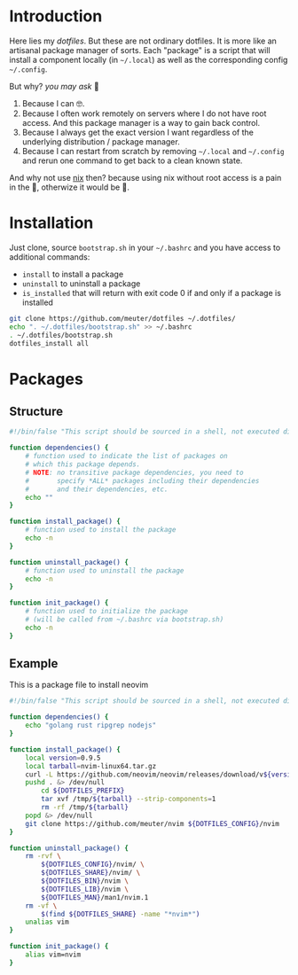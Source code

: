 # Introduction

Here lies my _dotfiles_. But these are not ordinary dotfiles. It is more like
an artisanal package manager of sorts. Each "package" is a script that will
install a component locally (in `~/.local`) as well as the corresponding config
`~/.config`.

But why? _you may ask_ 🤔
1. Because I can 🤓.
2. Because I often work remotely on servers where I do not have root access.
   And this package manager is a way to gain back control.
3. Because I always get the exact version I want regardless of the underlying
   distribution / package manager.
4. Because I can restart from scratch by removing `~/.local` and `~/.config`
   and rerun one command to get back to a clean known state.

And why not use [nix](https://nixos.org/) then? because using nix without root access
is a pain in the 🤡, otherwize it would be 🥇.

# Installation

Just clone, source `bootstrap.sh` in your `~/.bashrc` and you have access to
additional commands:
- `install` to install a package
- `uninstall` to uninstall a package
- `is_installed` that will return with exit 
  code 0 if and only if a package is installed

```bash
git clone https://github.com/meuter/dotfiles ~/.dotfiles/
echo ". ~/.dotfiles/bootstrap.sh" >> ~/.bashrc
. ~/.dotfiles/bootstrap.sh
dotfiles_install all

```

# Packages 

## Structure

```bash
#!/bin/false "This script should be sourced in a shell, not executed directly"

function dependencies() {
    # function used to indicate the list of packages on 
    # which this package depends.
    # NOTE: no transitive package dependencies, you need to 
    #       specify *ALL* packages including their dependencies
    #       and their dependencies, etc.
    echo ""
}

function install_package() {
    # function used to install the package
    echo -n
}

function uninstall_package() {
    # function used to uninstall the package
    echo -n
}

function init_package() {
    # function used to initialize the package 
    # (will be called from ~/.bashrc via bootstrap.sh)
    echo -n
}

```

## Example

This is a package file to install neovim

```bash
#!/bin/false "This script should be sourced in a shell, not executed directly"

function dependencies() {
    echo "golang rust ripgrep nodejs"
}

function install_package() {
    local version=0.9.5
    local tarball=nvim-linux64.tar.gz
    curl -L https://github.com/neovim/neovim/releases/download/v${version}/${tarball} --output /tmp/${tarball}
    pushd . &> /dev/null
        cd ${DOTFILES_PREFIX}
        tar xvf /tmp/${tarball} --strip-components=1
        rm -rf /tmp/${tarball}
    popd &> /dev/null
    git clone https://github.com/meuter/nvim ${DOTFILES_CONFIG}/nvim
}

function uninstall_package() {
    rm -rvf \
    	${DOTFILES_CONFIG}/nvim/ \
	    ${DOTFILES_SHARE}/nvim/ \
        ${DOTFILES_BIN}/nvim \
        ${DOTFILES_LIB}/nvim \
        ${DOTFILES_MAN}/man1/nvim.1
    rm -vf \
        $(find ${DOTFILES_SHARE} -name "*nvim*")
    unalias vim
}

function init_package() {
    alias vim=nvim
}

```

